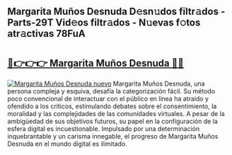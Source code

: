 ## Margarita Muños Desnuda D𝚎sn𝚞dos filtr𝚊dos - Parts-29T Vid𝚎os filtr𝚊dos - N𝚞evas f𝚘tos atr𝚊ctivas 78FuA

# <h2><a href="http://mb5qnf.tromn.icu/?c=Margarita+Mu%c3%b1os+Desnuda">🔗👉👉👉 Margarita Muños Desnuda 🔗🔗</a></h2>

[![Margarita Muños Desnuda nuevo](https://i.imgur.com/pEAQMta.gif)](http://mb5qnf.tromn.icu/?c=Margarita+Mu%c3%b1os+Desnuda)
Margarita Muños Desnuda, una persona compleja y esquiva, desafía la categorización fácil. Su método poco convencional de interactuar con el público en línea ha atraído y ofendido a los críticos, estimulando debates sobre el consentimiento, la moralidad y las complejidades de las comunidades virtuales. A pesar de la ambigüedad de sus objetivos futuros, su papel en la configuración de la esfera digital es incuestionable. Impulsado por una determinación inquebrantable y un carisma innegable, el progreso de Margarita Muños Desnuda en el mundo digital es ilimitado.
